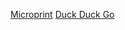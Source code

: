 <a href="Examples/With-multiple-columns/microprint/microprint.svg">Microprint</a>
[Duck Duck Go](Examples/With-multiple-columns/microprint/microprint.svg)